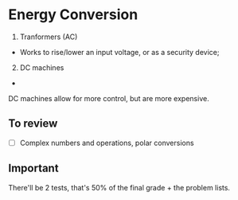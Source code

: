 # Energy Conversion



1. Tranformers (AC)
- Works to rise/lower an input voltage, or as a security device;
 
2. DC machines
-

DC machines allow for more control, but are more expensive. 













## To review
- [ ] Complex numbers and operations, polar conversions

## Important
There'll be 2 tests, that's 50% of the final grade +
the problem lists.

